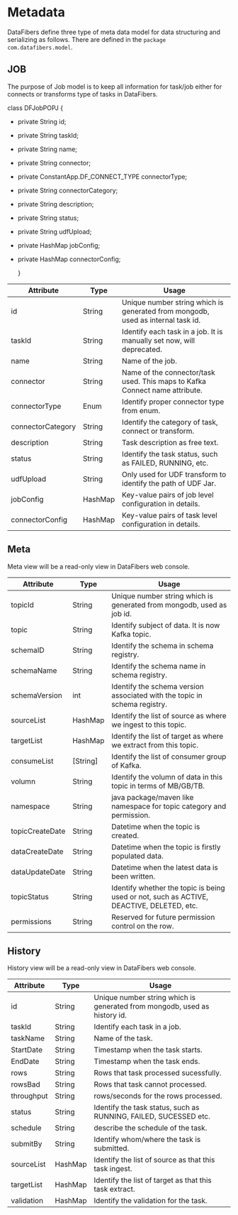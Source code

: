 # Metadata

DataFibers define three type of meta data model for data structuring and serializing as follows. There are defined in the `package com.datafibers.model`.

## JOB

The purpose of Job model is to keep all information for task/job either for connects or transforms type of tasks in DataFibers.

class DFJobPOPJ {

* private String id; 
* private String taskId;
* private String name;
* private String connector; 
* private ConstantApp.DF\_CONNECT\_TYPE connectorType; 
* private String connectorCategory;
* private String description; 
* private String status; 
* private String udfUpload;
* private HashMap jobConfig; 
* private HashMap connectorConfig; 

  }        

| Attribute | Type | Usage |
| --- | --- | --- |
| id | String | Unique number string which is generated from mongodb, used as internal task id. |
| taskId | String | Identify each task in a job. It is manually set now, will deprecated. |
| name | String | Name of the job. |
| connector | String | Name of the connector/task used. This maps to Kafka Connect name attribute. |
| connectorType | Enum | Identify proper connector type from enum. |
| connectorCategory | String | Identify the category of task, connect or transform. |
| description | String | Task description as free text. |
| status | String | Identify the task status, such as FAILED, RUNNING, etc. |
| udfUpload | String | Only used for UDF transform to identify the path of UDF Jar. |
| jobConfig | HashMap | Key-value pairs of job level configuration in details. |
| connectorConfig | HashMap | Key-value pairs of task level configuration in details. |

## Meta

Meta view will be a read-only view in DataFibers web console.

| Attribute | Type | Usage |
| --- | --- | --- |
| topicId | String | Unique number string which is generated from mongodb, used as job id. |
| topic | String | Identify subject of data. It is now Kafka topic. |
| schemaID | String | Identify the schema in schema registry. |
| schemaName | String | Identify the schema name in schema registry. |
| schemaVersion | int | Identify the schema version associated with the topic in schema registry. |
| sourceList | HashMap | Identify the list of source as  where we ingest to this topic. |
| targetList | HashMap | Identify the list of target as  where we extract from this topic. |
| consumeList | \[String\] | Identify the list of consumer group of Kafka. |
| volumn | String | Identify the volumn of data in this topic in terms of MB/GB/TB. |
| namespace | String | java package/maven like namespace for topic category and permission. |
| topicCreateDate | String | Datetime when the topic is created. |
| dataCreateDate | String | Datetime when the topic is firstly populated data. |
| dataUpdateDate | String | Datetime when the latest data is been written. |
| topicStatus | String | Identify whether the topic is being used or not, such as ACTIVE, DEACTIVE, DELETED, etc. |
| permissions | String | Reserved for future permission control on the row. |

## History

History view will be a read-only view in DataFibers web console.

| Attribute | Type | Usage |
| --- | --- | --- |
| id | String | Unique number string which is generated from mongodb, used as history id. |
| taskId | String | Identify each task in a job. |
| taskName | String | Name of the task. |
| StartDate | String | Timestamp when the task starts. |
| EndDate | String | Timestamp when the task ends. |
| rows | String | Rows that task processed sucessfully. |
| rowsBad | String | Rows that task cannot processed. |
| throughput | String | rows/seconds for the rows processed. |
| status | String | Identify the task status, such as RUNNING, FAILED, SUCESSED etc. |
| schedule | String | describe the schedule of the task. |
| submitBy | String | Identify whom/where the task is submitted. |
| sourceList | HashMap | Identify the list of source as  that this task ingest. |
| targetList | HashMap | Identify the list of target as  that this task extract. |
| validation | HashMap | Identify the validation  for the task. |

